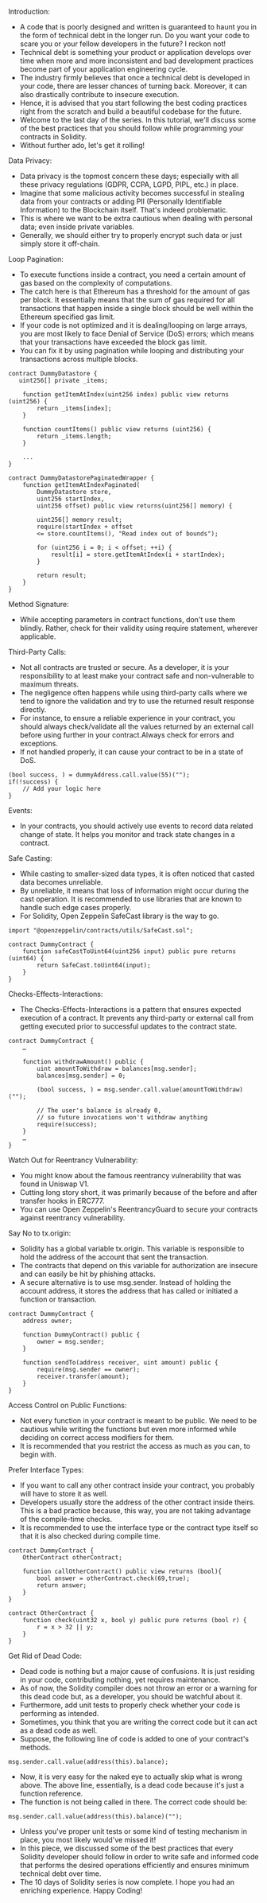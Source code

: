 Introduction:
- A code that is poorly designed and written is guaranteed to haunt you in the form of technical debt in the longer run. Do you want your code to scare you or your fellow developers in the future? I reckon not!
- Technical debt is something your product or application develops over time when more and more inconsistent and bad development practices become part of your application engineering cycle. 
- The industry firmly believes that once a technical debt is developed in your code, there are lesser chances of turning back. Moreover, it can also drastically contribute to insecure execution. 
- Hence, it is advised that you start following the best coding practices right from the scratch and build a beautiful codebase for the future.
- Welcome to the last day of the series. In this tutorial, we'll discuss some of the best practices that you should follow while programming your contracts in Solidity. 
- Without further ado, let's get it rolling!

Data Privacy:
- Data privacy is the topmost concern these days; especially with all these privacy regulations (GDPR, CCPA, LGPD, PIPL, etc.) in place. 
- Imagine that some malicious activity becomes successful in stealing data from your contracts or adding PII (Personally Identifiable Information) to the Blockchain itself. That's indeed problematic.
- This is where we want to be extra cautious when dealing with personal data; even inside private variables. 
- Generally, we should either try to properly encrypt such data or just simply store it off-chain.


Loop Pagination:
- To execute functions inside a contract, you need a certain amount of gas based on the complexity of computations. 
- The catch here is that Ethereum has a threshold for the amount of gas per block. It essentially means that the sum of gas required for all transactions that happen inside a single block should be well within the Ethereum specified gas limit.
- If your code is not optimized and it is dealing/looping on large arrays, you are most likely to face Denial of Service (DoS) errors; which means that your transactions have exceeded the block gas limit.
- You can fix it by using pagination while looping and distributing your transactions across multiple blocks.

```
contract DummyDatastore {
   uint256[] private _items;
    
    function getItemAtIndex(uint256 index) public view returns (uint256) {
        return _items[index];
    }

    function countItems() public view returns (uint256) {
        return _items.length;
    }

    ...
}
```

```
contract DummyDatastorePaginatedWrapper { 
    function getItemAtIndexPaginated(
        DummyDatastore store, 
        uint256 startIndex, 
        uint256 offset) public view returns(uint256[] memory) { 
        
        uint256[] memory result; 
        require(startIndex + offset 
        <= store.countItems(), "Read index out of bounds"); 

        for (uint256 i = 0; i < offset; ++i) { 
            result[i] = store.getItemAtIndex(i + startIndex); 
        } 
        
        return result; 
    } 
}
```

Method Signature:
- While accepting parameters in contract functions, don't use them blindly. Rather, check for their validity using require statement, wherever applicable.

Third-Party Calls:
- Not all contracts are trusted or secure. As a developer, it is your responsibility to at least make your contract safe and non-vulnerable to maximum threats. 
- The negligence often happens while using third-party calls where we tend to ignore the validation and try to use the returned result response directly.
- For instance, to ensure a reliable experience in your contract, you should always check/validate all the values returned by an external call before using further in your contract.Always check for errors and exceptions. 
- If not handled properly, it can cause your contract to be in a state of DoS.

```
(bool success, ) = dummyAddress.call.value(55)("");
if(!success) {
    // Add your logic here
}
```

Events:
- In your contracts, you should actively use events to record data related change of state. It helps you monitor and track state changes in a contract.


Safe Casting:
- While casting to smaller-sized data types, it is often noticed that casted data becomes unreliable. 
- By unreliable, it means that loss of information might occur during the cast operation. It is recommended to use libraries that are known to handle such edge cases properly. 
- For Solidity, Open Zeppelin SafeCast library is the way to go.

```
import "@openzeppelin/contracts/utils/SafeCast.sol";

contract DummyContract {
    function safeCastToUint64(uint256 input) public pure returns (uint64) {
        return SafeCast.toUint64(input);
    }
}
```

Checks-Effects-Interactions:
- The Checks-Effects-Interactions is a pattern that ensures expected execution of a contract. It prevents any third-party or external call from getting executed prior to successful updates to the contract state.

```
contract DummyContract {
    …

    function withdrawAmount() public {
        uint amountToWithdraw = balances[msg.sender];
        balances[msg.sender] = 0;

        (bool success, ) = msg.sender.call.value(amountToWithdraw)("");

        // The user's balance is already 0, 
        // so future invocations won't withdraw anything
        require(success);
    }
    …
}
```

Watch Out for Reentrancy Vulnerability:
- You might know about the famous reentrancy vulnerability that was found in Uniswap V1. 
- Cutting long story short, it was primarily because of the before and after transfer hooks in ERC777.
- You can use Open Zeppelin's ReentrancyGuard to secure your contracts against reentrancy vulnerability. 

Say No to tx.origin:
- Solidity has a global variable tx.origin. This variable is responsible to hold the address of the account that sent the transaction. 
- The contracts that depend on this variable for authorization are insecure and can easily be hit by phishing attacks.
- A secure alternative is to use msg.sender. Instead of holding the account address, it stores the address that has called or initiated a function or transaction.

```
contract DummyContract {
    address owner;

    function DummyContract() public {
        owner = msg.sender;
    }

    function sendTo(address receiver, uint amount) public {
        require(msg.sender == owner);
        receiver.transfer(amount);
    }
}
```

Access Control on Public Functions:
- Not every function in your contract is meant to be public. We need to be cautious while writing the functions but even more informed while deciding on correct access modifiers for them. 
- It is recommended that you restrict the access as much as you can, to begin with.


Prefer Interface Types:
- If you want to call any other contract inside your contract, you probably will have to store it as well. 
- Developers usually store the address of the other contract inside theirs. This is a bad practice because, this way, you are not taking advantage of the compile-time checks.
- It is recommended to use the interface type or the contract type itself so that it is also checked during compile time.

```
contract DummyContract {
    OtherContract otherContract;

    function callOtherContract() public view returns (bool){
        bool answer = otherContract.check(69,true);
        return answer;
    }
}
```

```
contract OtherContract {
    function check(uint32 x, bool y) public pure returns (bool r) {
        r = x > 32 || y;
    }
}
```

Get Rid of Dead Code:
- Dead code is nothing but a major cause of confusions. It is just residing in your code, contributing nothing, yet requires maintenance. 
- As of now, the Solidity compiler does not throw an error or a warning for this dead code but, as a developer, you should be watchful about it.
- Furthermore, add unit tests to properly check whether your code is performing as intended. 
- Sometimes, you think that you are writing the correct code but it can act as a dead code as well.
- Suppose, the following line of code is added to one of your contract's methods.

```
msg.sender.call.value(address(this).balance);
```

- Now, it is very easy for the naked eye to actually skip what is wrong above. The above line, essentially, is a dead code because it's just a function reference. 
- The function is not being called in there. The correct code should be:

```
msg.sender.call.value(address(this).balance)("");
```

- Unless you've proper unit tests or some kind of testing mechanism in place, you most likely would've missed it!
- In this piece, we discussed some of the best practices that every Solidity developer should follow in order to write safe and informed code that performs the desired operations efficiently and ensures minimum technical debt over time. 
- The 10 days of Solidity series is now complete. I hope you had an enriching experience. Happy Coding!











































